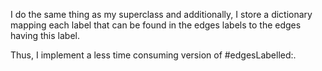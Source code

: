 I do the same thing as my superclass and additionally, I store a dictionary mapping each label that can be found in the edges labels to the edges having this label.

Thus, I implement a less time consuming version of #edgesLabelled:.